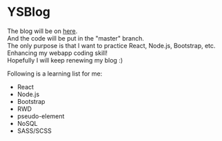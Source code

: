 # YSBlog
The blog will be on [here](https://yoyoshih.github.io/YSBlog/).  
And the code will be put in the "master" branch.  
The only purpose is that I want to practice React, Node.js, Bootstrap, etc.  
Enhancing my webapp coding skill!  
Hopefully I will keep renewing my blog :)
  
Following is a learning list for me:  
* React
* Node.js
* Bootstrap
* RWD
* pseudo-element
* NoSQL
* SASS/SCSS
